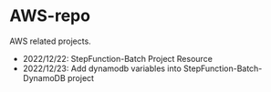 # AWS-repo
AWS related projects.

- 2022/12/22: StepFunction-Batch Project Resource
- 2022/12/23: Add dynamodb variables into StepFunction-Batch-DynamoDB project